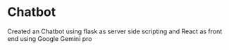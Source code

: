 # Chatbot
Created an Chatbot using flask as server side scripting and React as front end using Google Gemini pro 
